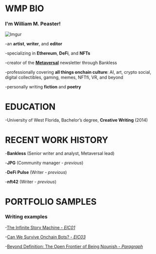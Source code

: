 # <b>WMP BIO</b>

### I'm <b>William M. Peaster!</b>

![Imgur](https://i.imgur.com/COmcG3F.jpg)

-an <b>artist</b>, <b>writer</b>, and <b>editor</b>

-specializing in <b>Ethereum</b>, <b>DeFi</b>, and <b>NFTs</b>

-creator of the <b>[Metaversal](https://www.bankless.com/metaversal)</b> newsletter through Bankless

-professionally covering <b>all things onchain culture</b>: AI, art, crypto social, digital collectibles, gaming, memes, NFTfi, VR, and beyond

-personally writing <b>fiction</b> and <b>poetry</b>

# <b>EDUCATION</b> 

-University of West Florida, Bachelor’s degree, <b>Creative Writing</b> (2014)

# <b>RECENT WORK HISTORY</b> 

-<b>Bankless</b> (Senior writer and analyst, Metaversal lead)
  
-<b>JPG</b> (Community manager - *previous*)

-<b>DeFi Pulse</b> (Writer - *previous*)

-<b>nft42</b> (Writer - *previous*)

# <b>PORTFOLIO SAMPLES</b>

### Writing examples  
  
-[The Infinite Story Machine - *EIC01*](https://issuu.com/ethinvestorsclub/docs/eic01/8)

-[Can We Survive Onchain Bots? - *EIC03*](https://issuu.com/ethinvestorsclub/docs/eic03_full_digital_file_10-31/10)

-[Beyond Definition: The Open Frontier of Being Nounish - *Paragraph*](https://paragraph.xyz/@wmp/nounish-open-frontier)
